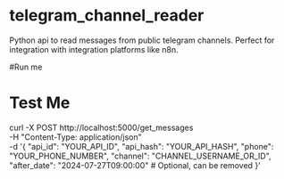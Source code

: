 # telegram_channel_reader
Python api to read messages from public telegram channels. Perfect for integration with integration platforms like n8n.

#Run me


# Test Me

curl -X POST http://localhost:5000/get_messages \
  -H "Content-Type: application/json" \
  -d '{
    "api_id": "YOUR_API_ID",
    "api_hash": "YOUR_API_HASH",
    "phone": "YOUR_PHONE_NUMBER",
    "channel": "CHANNEL_USERNAME_OR_ID",
    "after_date": "2024-07-27T09:00:00"  # Optional, can be removed
  }'